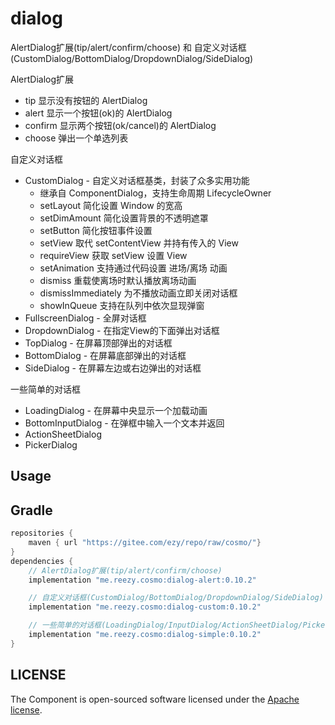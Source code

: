 # dialog

AlertDialog扩展(tip/alert/confirm/choose) 和 自定义对话框(CustomDialog/BottomDialog/DropdownDialog/SideDialog)

AlertDialog扩展

- tip 显示没有按钮的 AlertDialog
- alert 显示一个按钮(ok)的 AlertDialog
- confirm 显示两个按钮(ok/cancel)的 AlertDialog
- choose 弹出一个单选列表

自定义对话框

- CustomDialog - 自定义对话框基类，封装了众多实用功能
  - 继承自 ComponentDialog，支持生命周期 LifecycleOwner
  - setLayout 简化设置 Window 的宽高
  - setDimAmount 简化设置背景的不透明遮罩
  - setButton 简化按钮事件设置
  - setView 取代 setContentView 并持有传入的 View
  - requireView 获取 setView 设置 View
  - setAnimation 支持通过代码设置 进场/离场 动画
  - dismiss 重载使离场时默认播放离场动画
  - dismissImmediately 为不播放动画立即关闭对话框
  - showInQueue 支持在队列中依次显现弹窗
- FullscreenDialog - 全屏对话框
- DropdownDialog - 在指定View的下面弹出对话框
- TopDialog - 在屏幕顶部弹出的对话框
- BottomDialog - 在屏幕底部弹出的对话框
- SideDialog - 在屏幕左边或右边弹出的对话框

一些简单的对话框

- LoadingDialog - 在屏幕中央显示一个加载动画
- BottomInputDialog - 在弹框中输入一个文本并返回
- ActionSheetDialog
- PickerDialog

## Usage

## Gradle

``` groovy
repositories {
    maven { url "https://gitee.com/ezy/repo/raw/cosmo/"}
}
dependencies {
    // AlertDialog扩展(tip/alert/confirm/choose)
    implementation "me.reezy.cosmo:dialog-alert:0.10.2"

    // 自定义对话框(CustomDialog/BottomDialog/DropdownDialog/SideDialog)
    implementation "me.reezy.cosmo:dialog-custom:0.10.2"

    // 一些简单的对话框(LoadingDialog/InputDialog/ActionSheetDialog/PickerDialog)
    implementation "me.reezy.cosmo:dialog-simple:0.10.2"
}
```


## LICENSE

The Component is open-sourced software licensed under the [Apache license](LICENSE).